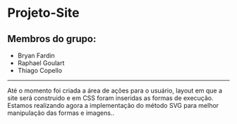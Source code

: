 # Projeto-Site
Membros do grupo:
---
* Bryan Fardin
* Raphael Goulart
* Thiago Copello
---
Até o momento foi criada a área de ações para o usuário, layout em que a site será construido e em CSS foram inseridas as formas de execução. Estamos realizando agora a implementação do método SVG para melhor manipulação das formas e imagens..
